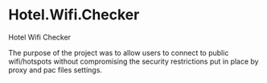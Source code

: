 # Hotel.Wifi.Checker
Hotel Wifi Checker

The purpose of the project was to allow users to connect to public wifi/hotspots without compromising the security restrictions put in place by proxy and pac files settings.
